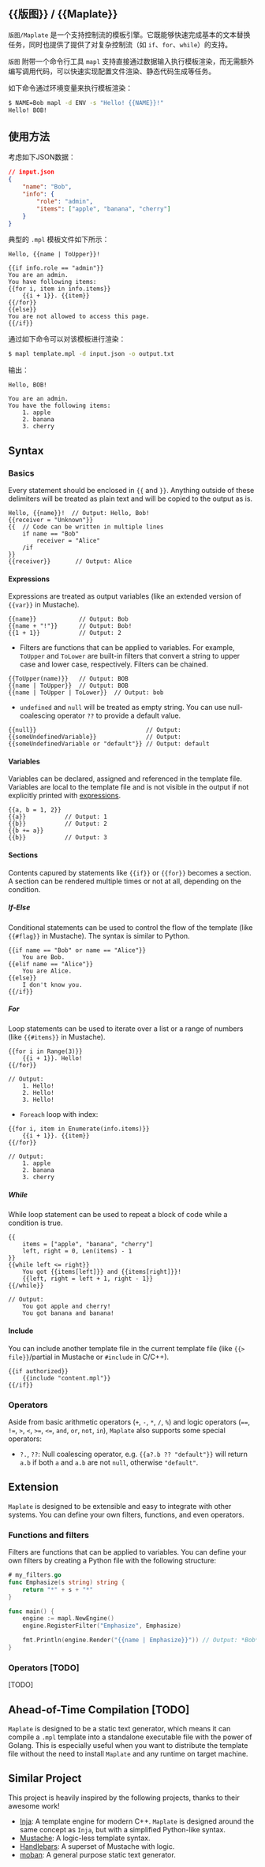 {{版图}} / {{Maplate}}
----------------------
`版图/Maplate` 是一个支持控制流的模板引擎。它既能够快速完成基本的文本替换任务，同时也提供了提供了对复杂控制流（如 `if`、`for`、`while`）的支持。

`版图` 附带一个命令行工具 `mapl` 支持直接通过数据输入执行模板渲染，而无需额外编写调用代码，可以快速实现配置文件渲染、静态代码生成等任务。

如下命令通过环境变量来执行模板渲染：
```bash
$ NAME=Bob mapl -d ENV -s "Hello! {{NAME}}!"
Hello! BOB!
```

使用方法
-------
考虑如下JSON数据：
```json
// input.json
{
    "name": "Bob",
    "info": {
        "role": "admin",
        "items": ["apple", "banana", "cherry"]
    }
}
```

典型的 `.mpl` 模板文件如下所示：
```
Hello, {{name | ToUpper}}!

{{if info.role == "admin"}}
You are an admin.
You have following items:
{{for i, item in info.items}}
    {{i + 1}}. {{item}}
{{/for}}
{{else}}
You are not allowed to access this page.
{{/if}}
```

通过如下命令可以对该模板进行渲染：
```bash
$ mapl template.mpl -d input.json -o output.txt
```

输出：
```
Hello, BOB!

You are an admin.
You have the following items:
    1. apple
    2. banana
    3. cherry
```

Syntax
------
### Basics
Every statement should be enclosed in `{{` and `}}`. Anything outside of these delimiters will be treated as plain text and will be copied to the output as is.

```
Hello, {{name}}!  // Output: Hello, Bob!
{{receiver = "Unknown"}}
{{  // Code can be written in multiple lines
    if name == "Bob"
        receiver = "Alice"
    /if
}}
{{receiver}}       // Output: Alice
```

#### Expressions
Expressions are treated as output variables (like an extended version of `{{var}}` in Mustache).

```
{{name}}            // Output: Bob
{{name + "!"}}      // Output: Bob!
{{1 + 1}}           // Output: 2
```

* Filters are functions that can be applied to variables. For example, `ToUpper` and `ToLower` are built-in filters that convert a string to upper case and lower case, respectively. Filters can be chained.

```
{{ToUpper(name)}}   // Output: BOB
{{name | ToUpper}}  // Output: BOB
{{name | ToUpper | ToLower}}  // Output: bob
```

* `undefined` and `null` will be treated as empty string. You can use null-coalescing operator `??` to provide a default value.
```
{{null}}                               // Output: 
{{someUndefinedVariable}}              // Output: 
{{someUndefinedVariable or "default"}} // Output: default
```

#### Variables
Variables can be declared, assigned and referenced in the template file. Variables are local to the template file and is not visible in the output if not explicitly printed with [expressions](#expressions).

```
{{a, b = 1, 2}}
{{a}}           // Output: 1
{{b}}           // Output: 2
{{b += a}}
{{b}}           // Output: 3
```

#### Sections
Contents capured by statements like `{{if}}` or `{{for}}` becomes a section. A section can be rendered multiple times or not at all, depending on the condition.

##### If-Else
Conditional statements can be used to control the flow of the template (like `{{#flag}}` in Mustache). The syntax is similar to Python.

```
{{if name == "Bob" or name == "Alice"}}
    You are Bob.
{{elif name == "Alice"}}
    You are Alice.
{{else}}
    I don't know you.
{{/if}}
```

##### For
Loop statements can be used to iterate over a list or a range of numbers (like `{{#items}}` in Mustache).

```
{{for i in Range(3)}}
    {{i + 1}}. Hello!
{{/for}}

// Output:
    1. Hello!
    2. Hello!
    3. Hello!
```

- `Foreach` loop with index:
```
{{for i, item in Enumerate(info.items)}}
    {{i + 1}}. {{item}}
{{/for}}

// Output:
    1. apple
    2. banana
    3. cherry
```

##### While
While loop statement can be used to repeat a block of code while a condition is true.

```
{{
    items = ["apple", "banana", "cherry"]
    left, right = 0, Len(items) - 1
}}
{{while left <= right}}
    You got {{items[left]}} and {{items[right]}}!
    {{left, right = left + 1, right - 1}}
{{/while}}

// Output:
    You got apple and cherry!
    You got banana and banana!
```

#### Include
You can include another template file in the current template file (like `{{> file}}`/partial in Mustache or `#include` in C/C++).

```
{{if authorized}}
    {{include "content.mpl"}}
{{/if}}
```

### Operators
Aside from basic arithmetic operators (`+`, `-`, `*`, `/`, `%`) and logic operators (`==`, `!=`, `>`, `<`, `>=`, `<=`, `and`, `or`, `not`, `in`), `Maplate` also supports some special operators:

-  `?.`, `??`: Null coalescing operator, e.g. `{{a?.b ?? "default"}}` will return `a.b` if both `a` and `a.b` are not `null`, otherwise `"default"`.

Extension
---------
`Maplate` is designed to be extensible and easy to integrate with other systems. You can define your own filters, functions, and even operators. 

### Functions and filters 
Filters are functions that can be applied to variables. You can define your own filters by creating a Python file with the following structure:

```go
# my_filters.go
func Emphasize(s string) string {
    return "*" + s + "*"
}

func main() {
    engine := mapl.NewEngine()
    engine.RegisterFilter("Emphasize", Emphasize)

    fmt.Println(engine.Render("{{name | Emphasize}}")) // Output: *Bob*
}
```

### Operators [TODO]
[TODO]

Ahead-of-Time Compilation [TODO]
-------------------------
`Maplate` is designed to be a static text generator, which means it can compile a `.mpl` template into a standalone executable file with the power of Golang. This is especially useful when you want to distribute the template file without the need to install `Maplate` and any runtime on target machine.

Similar Project
---------------
This project is heavily inspired by the following projects, thanks to their awesome work!

- [Inja](https://github.com/pantor/inja): A template engine for modern C++. `Maplate` is designed around the same concept as `Inja`, but with a simplified Python-like syntax.
- [Mustache](https://mustache.github.io/): A logic-less template syntax.
- [Handlebars](https://handlebarsjs.com/): A superset of Mustache with logic.
- [moban](https://github.com/moremoban/moban): A general purpose static text generator.
